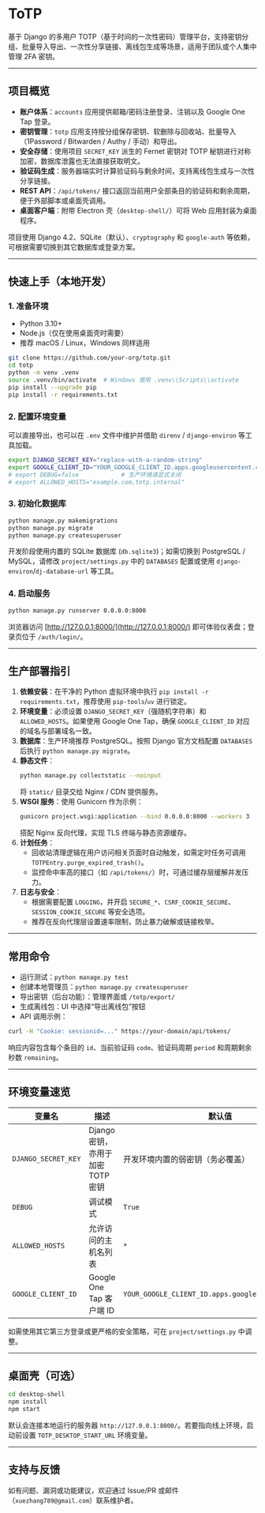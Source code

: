 # ToTP

基于 Django 的多用户 TOTP（基于时间的一次性密码）管理平台，支持密钥分组、批量导入导出、一次性分享链接、离线包生成等场景，适用于团队或个人集中管理 2FA 密钥。

---

## 项目概览

- **账户体系**：`accounts` 应用提供邮箱/密码注册登录、注销以及 Google One Tap 登录。
- **密钥管理**：`totp` 应用支持按分组保存密钥、软删除与回收站、批量导入（1Password / Bitwarden / Authy / 手动）和导出。
- **安全存储**：使用项目 `SECRET_KEY` 派生的 Fernet 密钥对 TOTP 秘钥进行对称加密，数据库泄露也无法直接获取明文。
- **验证码生成**：服务器端实时计算验证码与剩余时间，支持离线包生成与一次性分享链接。
- **REST API**：`/api/tokens/` 接口返回当前用户全部条目的验证码和剩余周期，便于外部脚本或桌面壳调用。
- **桌面客户端**：附带 Electron 壳（`desktop-shell/`）可将 Web 应用封装为桌面程序。

项目使用 Django 4.2、SQLite（默认）、`cryptography` 和 `google-auth` 等依赖，可根据需要切换到其它数据库或登录方案。

---

## 快速上手（本地开发）

### 1. 准备环境

- Python 3.10+
- Node.js（仅在使用桌面壳时需要）
- 推荐 macOS / Linux，Windows 同样适用

```bash
git clone https://github.com/your-org/totp.git
cd totp
python -m venv .venv
source .venv/bin/activate  # Windows 使用 .venv\\Scripts\\activate
pip install --upgrade pip
pip install -r requirements.txt
```

### 2. 配置环境变量

可以直接导出，也可以在 `.env` 文件中维护并借助 `direnv` / `django-environ` 等工具加载。

```bash
export DJANGO_SECRET_KEY="replace-with-a-random-string"
export GOOGLE_CLIENT_ID="YOUR_GOOGLE_CLIENT_ID.apps.googleusercontent.com"
# export DEBUG=false            # 生产环境请显式关闭
# export ALLOWED_HOSTS="example.com,totp.internal"
```

### 3. 初始化数据库

```bash
python manage.py makemigrations
python manage.py migrate
python manage.py createsuperuser
```

开发阶段使用内置的 SQLite 数据库 (`db.sqlite3`)；如需切换到 PostgreSQL / MySQL，请修改 `project/settings.py` 中的 `DATABASES` 配置或使用 `django-environ`/`dj-database-url` 等工具。

### 4. 启动服务

```bash
python manage.py runserver 0.0.0.0:8000
```

浏览器访问 [http://127.0.0.1:8000/](http://127.0.0.1:8000/) 即可体验仪表盘；登录页位于 `/auth/login/`。

---

## 生产部署指引

1. **依赖安装**：在干净的 Python 虚拟环境中执行 `pip install -r requirements.txt`，推荐使用 `pip-tools`/`uv` 进行锁定。
2. **环境变量**：必须设置 `DJANGO_SECRET_KEY`（强随机字符串）和 `ALLOWED_HOSTS`。如果使用 Google One Tap，确保 `GOOGLE_CLIENT_ID` 对应的域名与部署域名一致。
3. **数据库**：生产环境推荐 PostgreSQL。按照 Django 官方文档配置 `DATABASES` 后执行 `python manage.py migrate`。
4. **静态文件**：
   ```bash
   python manage.py collectstatic --noinput
   ```
   将 `static/` 目录交给 Nginx / CDN 提供服务。
5. **WSGI 服务**：使用 Gunicorn 作为示例：
   ```bash
   gunicorn project.wsgi:application --bind 0.0.0.0:8000 --workers 3
   ```
   搭配 Nginx 反向代理，实现 TLS 终端与静态资源缓存。
6. **计划任务**：
   - 回收站清理逻辑在用户访问相关页面时自动触发，如需定时任务可调用 `TOTPEntry.purge_expired_trash()`。
   - 监控命中率高的接口（如 `/api/tokens/`）时，可通过缓存层缓解并发压力。
7. **日志与安全**：
   - 根据需要配置 `LOGGING`，并开启 `SECURE_*`、`CSRF_COOKIE_SECURE`、`SESSION_COOKIE_SECURE` 等安全选项。
   - 推荐在反向代理层设置速率限制，防止暴力破解或链接枚举。

---

## 常用命令

- 运行测试：`python manage.py test`
- 创建本地管理员：`python manage.py createsuperuser`
- 导出密钥（后台功能）：管理界面或 `/totp/export/`
- 生成离线包：UI 中选择“导出离线包”按钮
- API 调用示例：

```bash
curl -H "Cookie: sessionid=..." https://your-domain/api/tokens/
```

响应内容包含每个条目的 `id`、当前验证码 `code`、验证码周期 `period` 和周期剩余秒数 `remaining`。

---

## 环境变量速览

| 变量名 | 描述 | 默认值 |
| ------ | ---- | ------ |
| `DJANGO_SECRET_KEY` | Django 密钥，亦用于加密 TOTP 密钥 | 开发环境内置的弱密钥（务必覆盖） |
| `DEBUG` | 调试模式 | `True` |
| `ALLOWED_HOSTS` | 允许访问的主机名列表 | `*` |
| `GOOGLE_CLIENT_ID` | Google One Tap 客户端 ID | `YOUR_GOOGLE_CLIENT_ID.apps.googleusercontent.com` |

如需使用其它第三方登录或更严格的安全策略，可在 `project/settings.py` 中调整。

---

## 桌面壳（可选）

```bash
cd desktop-shell
npm install
npm start
```

默认会连接本地运行的服务器 `http://127.0.0.1:8000/`。若要指向线上环境，启动前设置 `TOTP_DESKTOP_START_URL` 环境变量。

---

## 支持与反馈

如有问题、漏洞或功能建议，欢迎通过 Issue/PR 或邮件（`xuezhang789@gmail.com`）联系维护者。

